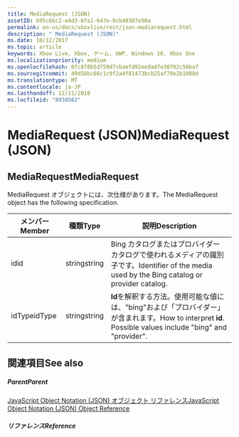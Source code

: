 ```yaml
---
title: MediaRequest (JSON)
assetID: b95c6bc2-e4d3-6fa1-647e-0cb48307e90a
permalink: en-us/docs/xboxlive/rest/json-mediarequest.html
description: " MediaRequest (JSON)"
ms.date: 10/12/2017
ms.topic: article
keywords: Xbox Live, Xbox, ゲーム, UWP, Windows 10, Xbox One
ms.localizationpriority: medium
ms.openlocfilehash: 0fc878b5d759d7cbaefd92eedadfe38702c56baf
ms.sourcegitcommit: 49d58bc66c1c9f2a4f81473bcb25af79e2b1088d
ms.translationtype: MT
ms.contentlocale: ja-JP
ms.lasthandoff: 12/11/2018
ms.locfileid: "8938562"
---
```

# <a name="mediarequest-json"></a><span data-ttu-id="38518-104">MediaRequest (JSON)</span><span class="sxs-lookup"><span data-stu-id="38518-104">MediaRequest (JSON)</span></span>
 
<a id="ID4EO"></a>

 
## <a name="mediarequest"></a><span data-ttu-id="38518-105">MediaRequest</span><span class="sxs-lookup"><span data-stu-id="38518-105">MediaRequest</span></span>
 
<span data-ttu-id="38518-106">MediaRequest オブジェクトには、次仕様があります。</span><span class="sxs-lookup"><span data-stu-id="38518-106">The MediaRequest object has the following specification.</span></span>
 
| <span data-ttu-id="38518-107">メンバー</span><span class="sxs-lookup"><span data-stu-id="38518-107">Member</span></span>| <span data-ttu-id="38518-108">種類</span><span class="sxs-lookup"><span data-stu-id="38518-108">Type</span></span>| <span data-ttu-id="38518-109">説明</span><span class="sxs-lookup"><span data-stu-id="38518-109">Description</span></span>| 
| --- | --- | --- | 
| <span data-ttu-id="38518-110">id</span><span class="sxs-lookup"><span data-stu-id="38518-110">id</span></span>| <span data-ttu-id="38518-111">string</span><span class="sxs-lookup"><span data-stu-id="38518-111">string</span></span>| <span data-ttu-id="38518-112">Bing カタログまたはプロバイダー カタログで使われるメディアの識別子です。</span><span class="sxs-lookup"><span data-stu-id="38518-112">Identifier of the media used by the Bing catalog or provider catalog.</span></span>| 
| <span data-ttu-id="38518-113">idType</span><span class="sxs-lookup"><span data-stu-id="38518-113">idType</span></span>| <span data-ttu-id="38518-114">string</span><span class="sxs-lookup"><span data-stu-id="38518-114">string</span></span>| <span data-ttu-id="38518-115"><b>Id</b>を解釈する方法。使用可能な値には、"bing"および「プロバイダー」が含まれます。</span><span class="sxs-lookup"><span data-stu-id="38518-115">How to interpret <b>id</b>. Possible values include "bing" and "provider".</span></span>| 
  
<a id="ID4E2B"></a>

 
## <a name="see-also"></a><span data-ttu-id="38518-116">関連項目</span><span class="sxs-lookup"><span data-stu-id="38518-116">See also</span></span>
 
<a id="ID4E4B"></a>

 
##### <a name="parent"></a><span data-ttu-id="38518-117">Parent</span><span class="sxs-lookup"><span data-stu-id="38518-117">Parent</span></span> 

[<span data-ttu-id="38518-118">JavaScript Object Notation (JSON) オブジェクト リファレンス</span><span class="sxs-lookup"><span data-stu-id="38518-118">JavaScript Object Notation (JSON) Object Reference</span></span>](atoc-xboxlivews-reference-json.md)

  
<a id="ID4EJC"></a>

 
##### <a name="reference"></a><span data-ttu-id="38518-119">リファレンス</span><span class="sxs-lookup"><span data-stu-id="38518-119">Reference</span></span>   